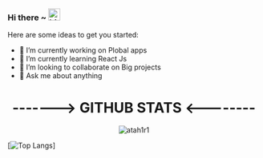 ### Hi there ~ <img src="https://user-images.githubusercontent.com/1303154/88677602-1635ba80-d120-11ea-84d8-d263ba5fc3c0.gif" width="24px" alt="hi">

Here are some ideas to get you started:
- 🔭 I’m currently working on Plobal apps
- 🌱 I’m currently learning React Js
- 👯 I’m looking to collaborate on Big projects
- 💬 Ask me about anything

<h1 align="center"> -------> GITHUB STATS <-------- </h1>
<p align="center"> <img src="https://github-readme-stats.vercel.app/api?username=atah1r1&show_icons=true&theme=gotham" alt="atah1r1" />
  
  [![Top Langs](https://github-readme-stats.vercel.app/api/top-langs/?username=atah1r1&layout=compact)]

